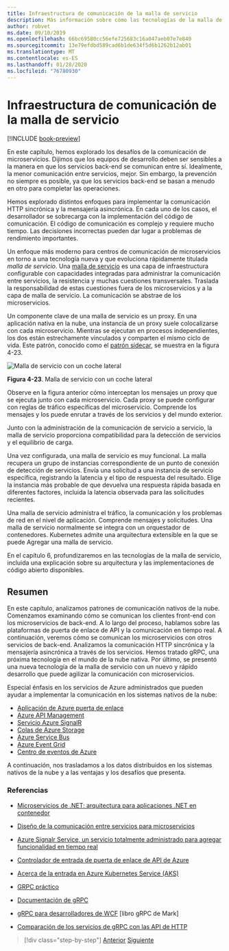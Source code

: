 ```yaml
---
title: Infraestructura de comunicación de la malla de servicio
description: Más información sobre cómo las tecnologías de la malla de servicio simplifican la comunicación de microservicios nativa en la nube
author: robvet
ms.date: 09/10/2019
ms.openlocfilehash: 66bc69580cc56efe725683c16a047aeb07e7e840
ms.sourcegitcommit: 13e79efdbd589cad6b1de634f5d6b1262b12ab01
ms.translationtype: MT
ms.contentlocale: es-ES
ms.lasthandoff: 01/28/2020
ms.locfileid: "76780930"
---
```

# <a name="service-mesh-communication-infrastructure"></a>Infraestructura de comunicación de la malla de servicio

[!INCLUDE [book-preview](../../../includes/book-preview.md)]

En este capítulo, hemos explorado los desafíos de la comunicación de microservicios. Dijimos que los equipos de desarrollo deben ser sensibles a la manera en que los servicios back-end se comunican entre sí. Idealmente, la menor comunicación entre servicios, mejor. Sin embargo, la prevención no siempre es posible, ya que los servicios back-end se basan a menudo en otro para completar las operaciones.

Hemos explorado distintos enfoques para implementar la comunicación HTTP sincrónica y la mensajería asincrónica. En cada uno de los casos, el desarrollador se sobrecarga con la implementación del código de comunicación. El código de comunicación es complejo y requiere mucho tiempo. Las decisiones incorrectas pueden dar lugar a problemas de rendimiento importantes.

Un enfoque más moderno para centros de comunicación de microservicios en torno a una tecnología nueva y que evoluciona rápidamente titulada *malla de servicio*. Una [malla de servicio](https://www.nginx.com/blog/what-is-a-service-mesh/) es una capa de infraestructura configurable con capacidades integradas para administrar la comunicación entre servicios, la resistencia y muchas cuestiones transversales. Traslada la responsabilidad de estas cuestiones fuera de los microservicios y a la capa de malla de servicio. La comunicación se abstrae de los microservicios.

Un componente clave de una malla de servicio es un proxy. En una aplicación nativa en la nube, una instancia de un proxy suele colocalizarse con cada microservicio. Mientras se ejecutan en procesos independientes, los dos están estrechamente vinculados y comparten el mismo ciclo de vida. Este patrón, conocido como el [patrón sidecar](https://docs.microsoft.com/azure/architecture/patterns/sidecar), se muestra en la figura 4-23.

![Malla de servicio con un coche lateral](./media/service-mesh-with-side-car.png)

**Figura 4-23**. Malla de servicio con un coche lateral

Observe en la figura anterior cómo interceptan los mensajes un proxy que se ejecuta junto con cada microservicio. Cada proxy se puede configurar con reglas de tráfico específicas del microservicio. Comprende los mensajes y los puede enrutar a través de los servicios y del mundo exterior.

Junto con la administración de la comunicación de servicio a servicio, la malla de servicio proporciona compatibilidad para la detección de servicios y el equilibrio de carga.

Una vez configurada, una malla de servicio es muy funcional. La malla recupera un grupo de instancias correspondiente de un punto de conexión de detección de servicios. Envía una solicitud a una instancia de servicio específica, registrando la latencia y el tipo de respuesta del resultado. Elige la instancia más probable de que devuelva una respuesta rápida basada en diferentes factores, incluida la latencia observada para las solicitudes recientes.

Una malla de servicio administra el tráfico, la comunicación y los problemas de red en el nivel de aplicación. Comprende mensajes y solicitudes. Una malla de servicio normalmente se integra con un orquestador de contenedores. Kubernetes admite una arquitectura extensible en la que se puede Agregar una malla de servicio.

En el capítulo 6, profundizaremos en las tecnologías de la malla de servicio, incluida una explicación sobre su arquitectura y las implementaciones de código abierto disponibles.

## <a name="summary"></a>Resumen

En este capítulo, analizamos patrones de comunicación nativos de la nube. Comenzamos examinando cómo se comunican los clientes front-end con los microservicios de back-end. A lo largo del proceso, hablamos sobre las plataformas de puerta de enlace de API y la comunicación en tiempo real. A continuación, veremos cómo se comunican los microservicios con otros servicios de back-end. Analizamos la comunicación HTTP sincrónica y la mensajería asincrónica a través de los servicios. Hemos tratado gRPC, una próxima tecnología en el mundo de la nube nativa. Por último, se presentó una nueva tecnología de la malla de servicio con un nuevo y rápido desarrollo que puede agilizar la comunicación con microservicios.

Especial énfasis en los servicios de Azure administrados que pueden ayudar a implementar la comunicación en los sistemas nativos de la nube:

- [Aplicación de Azure puerta de enlace](https://docs.microsoft.com/azure/application-gateway/overview)
- [Azure API Management](https://azure.microsoft.com/services/api-management/)
- [Servicio Azure SignalR](https://azure.microsoft.com/services/signalr-service/)
- [Colas de Azure Storage](https://docs.microsoft.com/azure/storage/queues/storage-queues-introduction)
- [Azure Service Bus](https://docs.microsoft.com/azure/service-bus-messaging/service-bus-messaging-overview)
- [Azure Event Grid](https://docs.microsoft.com/azure/event-grid/overview)
- [Centro de eventos de Azure](https://azure.microsoft.com/services/event-hubs/)

A continuación, nos trasladamos a los datos distribuidos en los sistemas nativos de la nube y a las ventajas y los desafíos que presenta.

### <a name="references"></a>Referencias

- [Microservicios de .NET: arquitectura para aplicaciones .NET en contenedor](https://dotnet.microsoft.com/download/thank-you/microservices-architecture-ebook)

- [Diseño de la comunicación entre servicios para microservicios](https://docs.microsoft.com/azure/architecture/microservices/design/interservice-communication)

- [Azure Signalr Service, un servicio totalmente administrado para agregar funcionalidad en tiempo real](https://azure.microsoft.com/blog/azure-signalr-service-a-fully-managed-service-to-add-real-time-functionality/)

- [Controlador de entrada de puerta de enlace de API de Azure](https://azure.github.io/application-gateway-kubernetes-ingress/)

- [Acerca de la entrada en Azure Kubernetes Service (AKS)](https://vincentlauzon.com/2018/10/10/about-ingress-in-azure-kubernetes-service-aks/)

- [GRPC práctico](https://www.worldcat.org/title/practical-grpc/oclc/1042342319)

- [Documentación de gRPC](https://grpc.io/docs/guides/)

- [gRPC para desarrolladores de WCF](https://bing.com) [libro gRPC de Mark]

- [Comparación de los servicios de gRPC con las API de HTTP](https://docs.microsoft.com/aspnet/core/grpc/comparison?view=aspnetcore-3.0)

>[!div class="step-by-step"]
>[Anterior](rest-grpc.md)
>[Siguiente](Database-per-microservice.md)
